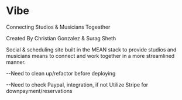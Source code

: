 # Vibe
Connecting Studios &amp; Musicians Togeather

Created By Christian Gonzalez  & Surag Sheth

Social & scheduling site built in the MEAN stack to provide studios and musicians means to connect and work together in a more streamlined manner.

--Need to clean up/refactor before deploying

--Need to check Paypal, integration, if not Utilize Stripe for downpayment/reservations
